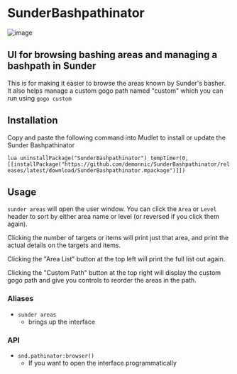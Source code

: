 # SunderBashpathinator

![image](https://demonnic.github.io/gifs/SunderBashPathinator.gif)

## UI for browsing bashing areas and managing a bashpath in Sunder

This is for making it easier to browse the areas known by Sunder's basher. It also helps manage a custom gogo path named "custom" which you can run using `gogo custom`

## Installation

Copy and paste the following command into Mudlet to install or update the Sunder Bashpathinator

`lua uninstallPackage("SunderBashpathinator") tempTimer(0, [[installPackage("https://github.com/demonnic/SunderBashpathinator/releases/latest/download/SunderBashpathinator.mpackage")]])`

## Usage

`sunder areas` will open the user window. You can click the `Area` or `Level` header to sort by either area name or level (or reversed if you click them again).

Clicking the number of targets or items will print just that area, and print the actual details on the targets and items.

Clicking the "Area List" button at the top left will print the full list out again.

Clicking the "Custom Path" button at the top right will display the custom gogo path and give you controls to reorder the areas in the path.

### Aliases

* `sunder areas`
  * brings up the interface

### API

* `snd.pathinator:browser()`
  * If you want to open the interface programmatically
